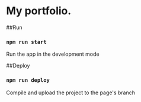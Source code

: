 # My portfolio.

##Run
### `npm run start`

Run the app in the development mode

##Deploy
### `npm run deploy`

Compile and upload the project to the page's branch
